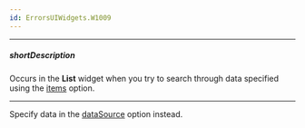 ```yaml
---
id: ErrorsUIWidgets.W1009
---
```

---
##### shortDescription
Occurs in the **List** widget when you try to search through data specified using the [items](/api-reference/10%20UI%20Widgets/dxList/1%20Configuration/items '/Documentation/ApiReference/UI_Widgets/dxList/Configuration/items/') option.

---
Specify data in the [dataSource](/api-reference/10%20UI%20Widgets/dxList/1%20Configuration/dataSource '/Documentation/ApiReference/UI_Widgets/dxList/Configuration/dataSource/') option instead.